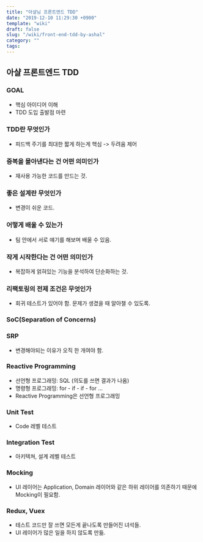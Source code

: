 ```yaml
---
title: "아샬님 프론트엔드 TDD"
date: "2019-12-10 11:29:30 +0900"
template: "wiki"
draft: false
slug: "/wiki/front-end-tdd-by-ashal"
category: ""
tags:
---
```


## 아샬 프론트엔드 TDD

### GOAL

- 핵심 아이디어 이해
- TDD 도입 출발점 마련

### TDD란 무엇인가

- 피드백 주기를 최대한 짧게 하는게 핵심 -> 두려움 제어

### 중복을 몰아낸다는 건 어떤 의미인가

- 재사용 가능한 코드를 만드는 것.

### 좋은 설계란 무엇인가

- 변경이 쉬운 코드.

### 어떻게 배울 수 있는가

- 팀 안에서 서로 얘기를 해보며 배울 수 있음.

### 작게 시작한다는 건 어떤 의미인가

- 복잡하게 얽혀있는 기능을 분석하여 단순화하는 것.

### 리팩토링의 전제 조건은 무엇인가

- 회귀 테스트가 있어야 함. 문제가 생겼을 때 알아챌 수 있도록.

### SoC(Separation of Concerns)

### SRP

- 변경해야되는 이유가 오직 한 개여야 함.

### Reactive Programming

- 선언형 프로그래밍: SQL (의도를 쓰면 결과가 나옴)
- 명령형 프로그래밍: for - if - if - for ...
- Reactive Programming은 선언형 프로그래밍

### Unit Test

- Code 레벨 테스트

### Integration Test

- 아키텍쳐, 설계 레벨 테스트

### Mocking

- UI 레이어는 Application, Domain 레이어와 같은 하위 레이어를 의존하기 때문에 Mocking이 필요함.

### Redux, Vuex

- 테스트 코드만 잘 쓰면 모든게 끝나도록 만들어진 녀석들.
- UI 레이어가 많은 일을 하지 않도록 만듦.
